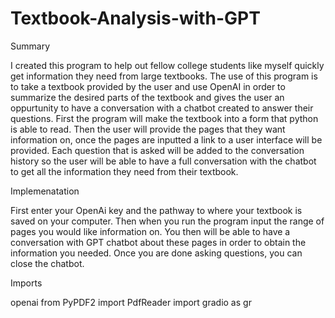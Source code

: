 # Textbook-Analysis-with-GPT
Summary

I created this program to help out fellow college students like myself quickly get information they need from large textbooks. The use of this program is to take a textbook provided by the user and use OpenAI in order to summarize the desired parts of the textbook and gives the user an oppurtunity to have a conversation with a chatbot created to answer their questions. First the program will make the textbook into a form that python is able to read. Then the user will provide the pages that they want information on, once the pages are inputted a link to a user interface will be provided. Each question that is asked will be added to the conversation history so the user will be able to have a full conversation with the chatbot to get all the information they need from their textbook.


Implemenatation

First enter your OpenAi key and the pathway to where your textbook is saved on your computer. Then when you run the program input the range of pages you would like information on. You then will be able to have a conversation with GPT chatbot about these pages in order to obtain the information you needed. Once you are done asking questions, you can close the chatbot.


Imports

openai
from PyPDF2 import PdfReader
import gradio as gr
